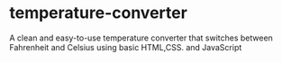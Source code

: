 # temperature-converter
A clean and easy-to-use temperature converter that switches between Fahrenheit and Celsius using basic HTML,CSS. and JavaScript
